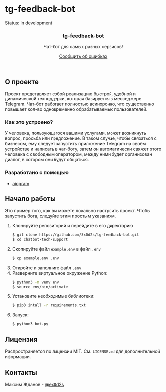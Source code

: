 # tg-feedback-bot

Status: in development

<!-- PROJECT LOGO -->
<p align="center">
  <h3 align="center">tg-feedback-bot</h3>
  <p align="center">
    Чат-бот для самых разных сервисов!
  </p>
  <p align="center">
    <a href="https://github.com/3x0d2s/chatbot-tech-support/issues">Сообщить об ошибках</a>
  </p>
</p>

<br />

<!-- ABOUT THE PROJECT -->

## О проекте

Проект представляет собой реализацию быстрой, удобной и динамической техподдерки, которая базируется в месседжере Telegram.
Чат-бот работает полностью асинхронно, что существенно повышает кол-во одновременно обрабатываемых пользователей.

### Как это устроено?

У человека, пользующегося вашими услугами, может возникнуть вопрос, просьба или предложение. В таком случае, чтобы связаться с бизнесом, ему следует запустить приложение Telegram на своём устройстве и написать в чат-боту, затем он автоматически свяжет этого человека с свободным оператором, между ними будет организован диалог, в котором они будут общаться.

### Разработано с помощью

- [aiogram](https://github.com/aiogram/aiogram)

<!-- GETTING STARTED -->

## Начало работы

Это пример того, как вы можете локально настроить проект. Чтобы запустить бота, следуйте этим простым указаниям.

1. Клонируйте репозиторий и перейдите в его директорию
   ```sh
   $ git clone https://github.com/3x0d2s/tg-feedback-bot.git
   $ cd chatbot-tech-support
   ```
2. Скопируйте файл `example.env` в файл `.env`
   ```sh
   $ cp example.env .env
   ```
3. Откройте и заполните файл `.env` 
5. Разверните виртуальное окружение Python:
   ```sh
   $ python3 -m venv env
   $ source env/bin/activate
   ```
6. Установите необходимые библиотеки:
   ```sh
   $ pip3 intall -r requirements.txt
   ```
7. Запуск:
   ```sh
   $ python3 bot.py
   ```

## Лицензия

Распространяется по лицензии MIT. См. `LICENSE.md` для дополнительной иформации.

<!-- CONTACT -->

## Контакты

Максим Жданов - [@ex0d2s](https://t.me/ex0d2s)
